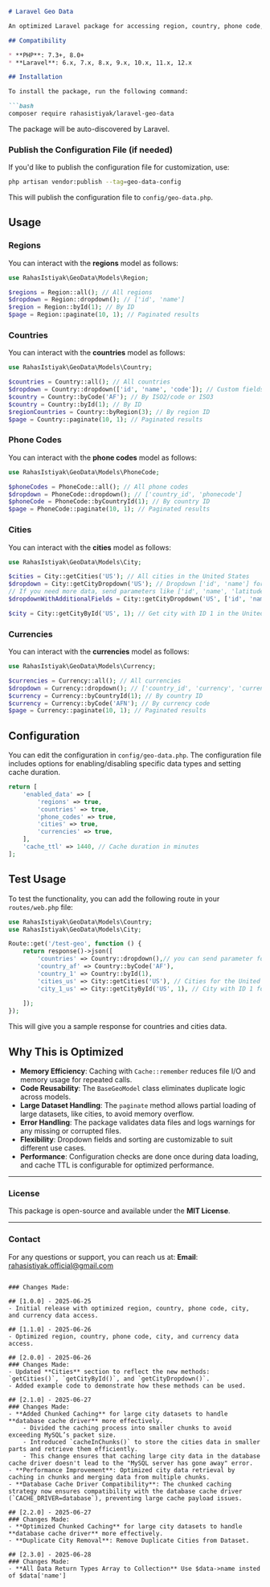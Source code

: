 ````markdown
# Laravel Geo Data

An optimized Laravel package for accessing region, country, phone code, city, and currency data.

## Compatibility

* **PHP**: 7.3+, 8.0+
* **Laravel**: 6.x, 7.x, 8.x, 9.x, 10.x, 11.x, 12.x

## Installation

To install the package, run the following command:

```bash
composer require rahasistiyak/laravel-geo-data
````

The package will be auto-discovered by Laravel.

### Publish the Configuration File (if needed)

If you'd like to publish the configuration file for customization, use:

```bash
php artisan vendor:publish --tag=geo-data-config
```

This will publish the configuration file to `config/geo-data.php`.

## Usage

### Regions

You can interact with the **regions** model as follows:

```php
use RahasIstiyak\GeoData\Models\Region;

$regions = Region::all(); // All regions
$dropdown = Region::dropdown(); // ['id', 'name']
$region = Region::byId(1); // By ID
$page = Region::paginate(10, 1); // Paginated results
```

### Countries

You can interact with the **countries** model as follows:

```php
use RahasIstiyak\GeoData\Models\Country;

$countries = Country::all(); // All countries
$dropdown = Country::dropdown(['id', 'name', 'code']); // Custom fields default if no parameter ['id','name']- if you need more data then send it in parameter
$country = Country::byCode('AF'); // By ISO2/code or ISO3
$country = Country::byId(1); // By ID
$regionCountries = Country::byRegion(3); // By region ID
$page = Country::paginate(10, 1); // Paginated results
```

### Phone Codes

You can interact with the **phone codes** model as follows:

```php
use RahasIstiyak\GeoData\Models\PhoneCode;

$phoneCodes = PhoneCode::all(); // All phone codes
$dropdown = PhoneCode::dropdown(); // ['country_id', 'phonecode']
$phoneCode = PhoneCode::byCountryId(1); // By country ID
$page = PhoneCode::paginate(10, 1); // Paginated results
```

### Cities

You can interact with the **cities** model as follows:

```php
use RahasIstiyak\GeoData\Models\City;

$cities = City::getCities('US'); // All cities in the United States
$dropdown = City::getCityDropdown('US'); // Dropdown ['id', 'name'] for the United States
// If you need more data, send parameters like ['id', 'name', 'latitude']
$dropdownWithAdditionalFields = City::getCityDropdown('US', ['id', 'name', 'latitude']); // Additional fields

$city = City::getCityById('US', 1); // Get city with ID 1 in the United States
```

### Currencies

You can interact with the **currencies** model as follows:

```php
use RahasIstiyak\GeoData\Models\Currency;

$currencies = Currency::all(); // All currencies
$dropdown = Currency::dropdown(); // ['country_id', 'currency', 'currency_name']
$currency = Currency::byCountryId(1); // By country ID
$currency = Currency::byCode('AFN'); // By currency code
$page = Currency::paginate(10, 1); // Paginated results
```

## Configuration

You can edit the configuration in `config/geo-data.php`. The configuration file includes options for enabling/disabling specific data types and setting cache duration.

```php
return [
    'enabled_data' => [
        'regions' => true,
        'countries' => true,
        'phone_codes' => true,
        'cities' => true,
        'currencies' => true,
    ],
    'cache_ttl' => 1440, // Cache duration in minutes
];
```

## Test Usage

To test the functionality, you can add the following route in your `routes/web.php` file:

```php
use RahasIstiyak\GeoData\Models\Country;
use RahasIstiyak\GeoData\Models\City;

Route::get('/test-geo', function () {
    return response()->json([
        'countries' => Country::dropdown(),// you can send parameter for custom fields eg: ['id', 'name', 'code']
        'country_af' => Country::byCode('AF'),
        'country_1' => Country::byId(1),
        'cities_us' => City::getCities('US'), // Cities for the United States
        'city_1_us' => City::getCityById('US', 1), // City with ID 1 for US
       
    ]);
});
```

This will give you a sample response for countries and cities data.

## Why This is Optimized

* **Memory Efficiency**: Caching with `Cache::remember` reduces file I/O and memory usage for repeated calls.
* **Code Reusability**: The `BaseGeoModel` class eliminates duplicate logic across models.
* **Large Dataset Handling**: The `paginate` method allows partial loading of large datasets, like cities, to avoid memory overflow.
* **Error Handling**: The package validates data files and logs warnings for any missing or corrupted files.
* **Flexibility**: Dropdown fields and sorting are customizable to suit different use cases.
* **Performance**: Configuration checks are done once during data loading, and cache TTL is configurable for optimized performance.

---

### **License**

This package is open-source and available under the **MIT License**.

---

### **Contact**

For any questions or support, you can reach us at:
**Email**: [rahasistiyak.official@gmail.com](mailto:rahasistiyak.official@gmail.com)

```

### Changes Made:

## [1.0.0] - 2025-06-25
- Initial release with optimized region, country, phone code, city, and currency data access.

## [1.1.0] - 2025-06-26
- Optimized region, country, phone code, city, and currency data access.

## [2.0.0] - 2025-06-26
### Changes Made:
- Updated **Cities** section to reflect the new methods: `getCities()`, `getCityById()`, and `getCityDropdown()`.
- Added example code to demonstrate how these methods can be used.

## [2.1.0] - 2025-06-27
### Changes Made:
- **Added Chunked Caching** for large city datasets to handle **database cache driver** more effectively.
    - Divided the caching process into smaller chunks to avoid exceeding MySQL’s packet size.
    - Introduced `cacheInChunks()` to store the cities data in smaller parts and retrieve them efficiently.
    - This change ensures that caching large city data in the database cache driver doesn't lead to the "MySQL server has gone away" error.
- **Performance Improvement**: Optimized city data retrieval by caching in chunks and merging data from multiple chunks.
- **Database Cache Driver Compatibility**: The chunked caching strategy now ensures compatibility with the database cache driver (`CACHE_DRIVER=database`), preventing large cache payload issues.

## [2.2.0] - 2025-06-27
### Changes Made:
- **Optimized Chunked Caching** for large city datasets to handle **database cache driver** more effectively.
- **Duplicate City Removal**: Remove Duplicate Cities from Dataset.

## [2.3.0] - 2025-06-28
### Changes Made:
- **All Data Return Types Array to Collection** Use $data->name insted of $data['name']

```
